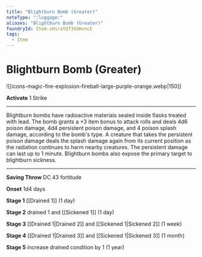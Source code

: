 ```yaml
---
title: "Blightburn Bomb (Greater)"
noteType: ":luggage:"
aliases: "Blightburn Bomb (Greater)"
foundryId: Item.vHiraYQT3XXHvncE
tags:
  - Item
---
```


# Blightburn Bomb (Greater)
![[icons-magic-fire-explosion-fireball-large-purple-orange.webp|150]]

**Activate** 1 Strike

* * *

Blightburn bombs have radioactive materials sealed inside flasks treated with lead. The bomb grants a +3 item bonus to attack rolls and deals 4d6 poison damage, 4d4 persistent poison damage, and 4 poison splash damage, according to the bomb's type. A creature that takes the persistent poison damage deals the splash damage again from its current position as the radiation continues to harm nearby creatures. The persistent damage can last up to 1 minute. Blightburn bombs also expose the primary target to blightburn sickness.

* * *

**Saving Throw** DC 43 fortitude

**Onset** 1d4 days

**Stage 1** [[Drained 1]] (1 day)

**Stage 2** drained 1 and [[Sickened 1]] (1 day)

**Stage 3** [[Drained 1|Drained 2]] and [[Sickened 1|Sickened 2]] (1 week)

**Stage 4** [[Drained 1|Drained 3]] and [[Sickened 1|Sickened 3]] (1 month)

**Stage 5** increase drained condition by 1 (1 year)

